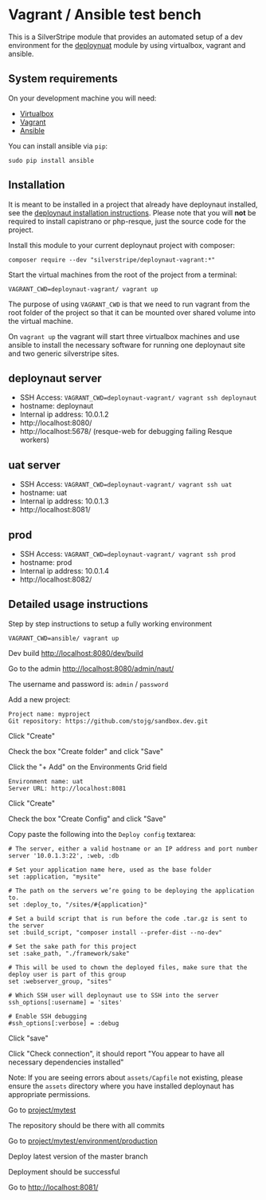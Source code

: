 # Vagrant / Ansible test bench

This is a SilverStripe module that provides an automated setup of a dev environment for the [deploynuat](https://github.com/silverstripe/deploynaut) module by using virtualbox, vagrant and ansible.

## System requirements

On your development machine you will need:

 * [Virtualbox](https://www.virtualbox.org/)
 * [Vagrant](https://www.vagrantup.com/)
 * [Ansible](http://docs.ansible.com/intro_installation.html)

You can install ansible via `pip`:

	sudo pip install ansible
 
## Installation

It is meant to be installed in a project that already have deploynaut installed, see the [deploynaut installation instructions](https://github.com/silverstripe/deploynaut/blob/master/docs/en/index.md#deploynaut-1). Please note that you will **not** be required to install capistrano or php-resque, just the source code for the project.

Install this module to your current deploynaut project with composer:

	composer require --dev "silverstripe/deploynaut-vagrant:*"

Start the virtual machines from the root of the project from a terminal:

	VAGRANT_CWD=deploynaut-vagrant/ vagrant up

The purpose of using `VAGRANT_CWD` is that we need to run vagrant from the root folder of the project so that it can be mounted over shared volume into the virtual machine.

On `vagrant up` the vagrant will start three virtualbox machines and use ansible to install the necessary software for running one deploynaut site and two generic silverstripe sites.

## deploynaut server

 * SSH Access: `VAGRANT_CWD=deploynaut-vagrant/ vagrant ssh deploynaut`
 * hostname: deploynaut
 * Internal ip address: 10.0.1.2
 * http://localhost:8080/
 * http://localhost:5678/ (resque-web for debugging failing Resque workers)

## uat server

 * SSH Access: `VAGRANT_CWD=deploynaut-vagrant/ vagrant ssh uat`
 * hostname: uat
 * Internal ip address: 10.0.1.3
 * http://localhost:8081/

## prod

 * SSH Access: `VAGRANT_CWD=deploynaut-vagrant/ vagrant ssh prod`
 * hostname: prod
 * Internal ip address: 10.0.1.4
 * http://localhost:8082/

## Detailed usage instructions

Step by step instructions to setup a fully working environment

	VAGRANT_CWD=ansible/ vagrant up

Dev build [http://localhost:8080/dev/build](http://localhost:8080/dev/build)

Go to the admin [http://localhost:8080/admin/naut/](http://localhost:8080/admin/naut/)

The username and password is: `admin` / `password`

Add a new project:

	Project name: myproject
	Git repository: https://github.com/stojg/sandbox.dev.git

Click "Create"

Check the box "Create folder" and click "Save"

Click the "+ Add" on the Environments Grid field

    Environment name: uat
    Server URL: http://localhost:8081

Click "Create"

Check the box "Create Config" and click "Save"

Copy paste the following into the  `Deploy config` textarea:

	# The server, either a valid hostname or an IP address and port number
	server '10.0.1.3:22', :web, :db

	# Set your application name here, used as the base folder
	set :application, "mysite"

	# The path on the servers we’re going to be deploying the application to.
	set :deploy_to, "/sites/#{application}"

	# Set a build script that is run before the code .tar.gz is sent to the server
	set :build_script, "composer install --prefer-dist --no-dev"

	# Set the sake path for this project
	set :sake_path, "./framework/sake"

	# This will be used to chown the deployed files, make sure that the deploy user is part of this group
	set :webserver_group, "sites"

	# Which SSH user will deploynaut use to SSH into the server
	ssh_options[:username] = 'sites'

	# Enable SSH debugging
	#ssh_options[:verbose] = :debug

Click "save"

Click "Check connection", it should report "You appear to have all necessary dependencies installed"

Note: If you are seeing errors about `assets/Capfile` not existing, please ensure the `assets` directory where you
have installed deploynaut has appropriate permissions.

Go to [project/mytest](http://localhost:8080/naut/project/mytest)

The repository should be there with all commits

Go to [project/mytest/environment/production](http://localhost:8080/naut/project/mytest/environment/production)

Deploy latest version of the master branch

Deployment should be successful

Go to [http://localhost:8081/](http://localhost:8081/)


